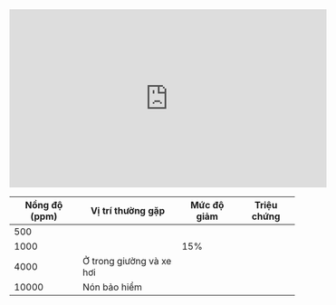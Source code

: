 <iframe width="560" height="315" src="https://www.youtube.com/embed/1Nh_vxpycEA" title="YouTube video player" frameborder="0" allow="accelerometer; autoplay; clipboard-write; encrypted-media; gyroscope; picture-in-picture; web-share" allowfullscreen></iframe>

| Nồng độ (ppm) | Vị trí thường gặp        | Mức độ giảm | Triệu chứng |
| ------------- | ------------------------ | ----------- | ----------- |
| 500           |                          |             |             |
| 1000          |                          | 15%         |             |
| 4000          | Ở trong giường và xe hơi |             |             |
| 10000         | Nón bảo hiểm             |             |             |
